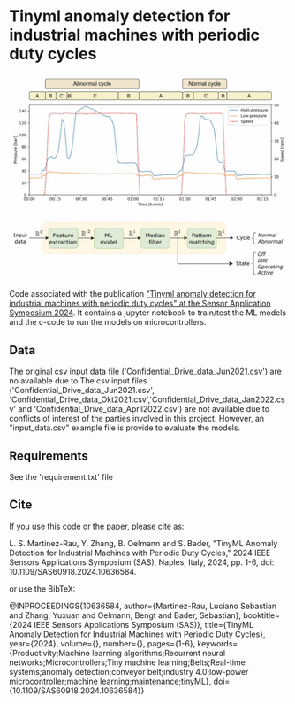 # Tinyml anomaly detection for industrial machines with periodic duty cycles


![Duty cycles](10636584-fig-1-source-small.gif)

![Pattern recognition](10636584-fig-2-source-small.gif)

Code associated with the publication ["Tinyml anomaly detection for industrial machines with periodic duty cycles" at the Sensor Application Symposium 2024](https://ieeexplore.ieee.org/abstract/document/10636584/).
It contains a jupyter notebook to train/test the ML models and the c-code to run the models on microcontrollers. 

## Data
The original csv input data file ('Confidential_Drive_data_Jun2021.csv') are no available due to 
The csv input files ('Confidential_Drive_data_Jun2021.csv', 'Confidential_Drive_data_Okt2021.csv','Confidential_Drive_data_Jan2022.csv' and 'Confidential_Drive_data_April2022.csv') are not available due to conflicts of interest of the parties involved in this project.
However, an "input_data.csv" example file is provide to evaluate the models.

## Requirements
See the 'requirement.txt' file

## Cite
If you use this code or the paper, please cite as:

L. S. Martinez-Rau, Y. Zhang, B. Oelmann and S. Bader, "TinyML Anomaly Detection for Industrial Machines with Periodic Duty Cycles," 2024 IEEE Sensors Applications Symposium (SAS), Naples, Italy, 2024, pp. 1-6, doi: 10.1109/SAS60918.2024.10636584.

or use the BibTeX:

@INPROCEEDINGS{10636584,
  author={Martinez-Rau, Luciano Sebastian and Zhang, Yuxuan and Oelmann, Bengt and Bader, Sebastian},
  booktitle={2024 IEEE Sensors Applications Symposium (SAS)}, 
  title={TinyML Anomaly Detection for Industrial Machines with Periodic Duty Cycles}, 
  year={2024},
  volume={},
  number={},
  pages={1-6},
  keywords={Productivity;Machine learning algorithms;Recurrent neural networks;Microcontrollers;Tiny machine learning;Belts;Real-time systems;anomaly detection;conveyor belt;industry 4.0;low-power microcontroller;machine learning;maintenance;tinyML},
  doi={10.1109/SAS60918.2024.10636584}}
